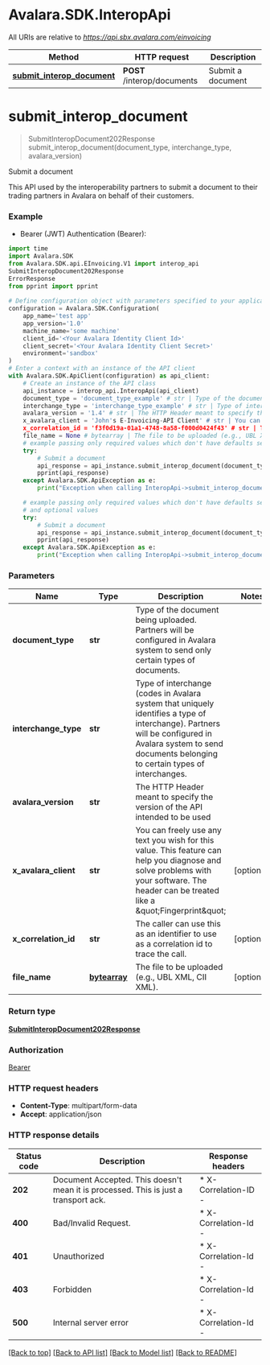 # Avalara.SDK.InteropApi

All URIs are relative to *https://api.sbx.avalara.com/einvoicing*

Method | HTTP request | Description
------------- | ------------- | -------------
[**submit_interop_document**](InteropApi.md#submit_interop_document) | **POST** /interop/documents | Submit a document


# **submit_interop_document**
> SubmitInteropDocument202Response submit_interop_document(document_type, interchange_type, avalara_version)

Submit a document

This API used by the interoperability partners to submit a document to  their trading partners in Avalara on behalf of their customers. 

### Example

* Bearer (JWT) Authentication (Bearer):

```python
import time
import Avalara.SDK
from Avalara.SDK.api.EInvoicing.V1 import interop_api
SubmitInteropDocument202Response
ErrorResponse
from pprint import pprint
    
# Define configuration object with parameters specified to your application.
configuration = Avalara.SDK.Configuration(
    app_name='test app'
    app_version='1.0'
    machine_name='some machine'
    client_id='<Your Avalara Identity Client Id>'
    client_secret='<Your Avalara Identity Client Secret>'
    environment='sandbox'
)
# Enter a context with an instance of the API client
with Avalara.SDK.ApiClient(configuration) as api_client:
    # Create an instance of the API class
    api_instance = interop_api.InteropApi(api_client)
    document_type = 'document_type_example' # str | Type of the document being uploaded. Partners will be configured in Avalara system to send only certain types of documents.
    interchange_type = 'interchange_type_example' # str | Type of interchange (codes in Avalara system that uniquely identifies a type of interchange). Partners will be configured in Avalara system to send documents belonging to certain types of interchanges.
    avalara_version = '1.4' # str | The HTTP Header meant to specify the version of the API intended to be used
    x_avalara_client = 'John's E-Invoicing-API Client' # str | You can freely use any text you wish for this value. This feature can help you diagnose and solve problems with your software. The header can be treated like a \"Fingerprint\" (optional)
    x_correlation_id = 'f3f0d19a-01a1-4748-8a58-f000d0424f43' # str | The caller can use this as an identifier to use as a correlation id to trace the call. (optional)
    file_name = None # bytearray | The file to be uploaded (e.g., UBL XML, CII XML). (optional)
    # example passing only required values which don't have defaults set
    try:
        # Submit a document
        api_response = api_instance.submit_interop_document(document_type, interchange_type, avalara_version)
        pprint(api_response)
    except Avalara.SDK.ApiException as e:
        print("Exception when calling InteropApi->submit_interop_document: %s\n" % e)

    # example passing only required values which don't have defaults set
    # and optional values
    try:
        # Submit a document
        api_response = api_instance.submit_interop_document(document_type, interchange_type, avalara_version, x_avalara_client=x_avalara_client, x_correlation_id=x_correlation_id, file_name=file_name)
        pprint(api_response)
    except Avalara.SDK.ApiException as e:
        print("Exception when calling InteropApi->submit_interop_document: %s\n" % e)
```

### Parameters

Name | Type | Description  | Notes
------------- | ------------- | ------------- | -------------
 **document_type** | **str**| Type of the document being uploaded. Partners will be configured in Avalara system to send only certain types of documents. |
 **interchange_type** | **str**| Type of interchange (codes in Avalara system that uniquely identifies a type of interchange). Partners will be configured in Avalara system to send documents belonging to certain types of interchanges. |
 **avalara_version** | **str**| The HTTP Header meant to specify the version of the API intended to be used |
 **x_avalara_client** | **str**| You can freely use any text you wish for this value. This feature can help you diagnose and solve problems with your software. The header can be treated like a \&quot;Fingerprint\&quot; | [optional]
 **x_correlation_id** | **str**| The caller can use this as an identifier to use as a correlation id to trace the call. | [optional]
 **file_name** | [**bytearray**](bytearray.md)| The file to be uploaded (e.g., UBL XML, CII XML). | [optional]

### Return type

[**SubmitInteropDocument202Response**](SubmitInteropDocument202Response.md)

### Authorization

[Bearer](../README.md#Bearer)

### HTTP request headers

 - **Content-Type**: multipart/form-data
 - **Accept**: application/json


### HTTP response details

| Status code | Description | Response headers |
|-------------|-------------|------------------|
**202** | Document Accepted. This doesn&#39;t mean it is processed. This is just a transport ack. |  * X-Correlation-ID -  <br>  |
**400** | Bad/Invalid Request. |  * X-Correlation-Id -  <br>  |
**401** | Unauthorized |  * X-Correlation-Id -  <br>  |
**403** | Forbidden |  * X-Correlation-Id -  <br>  |
**500** | Internal server error |  * X-Correlation-Id -  <br>  |

[[Back to top]](#) [[Back to API list]](../../../README.md#documentation-for-api-endpoints) [[Back to Model list]](../../../README.md#documentation-for-models) [[Back to README]](../../../README.md)

